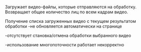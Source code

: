 Загружает видео-файлы, которые отправляются на обработку. Возвращает общее количество лиц по всем кадрам видео.


Получение списка загруженных видео с текущем результатом обработки
-не обновляется автоматически на странице


-отсутствует становка/отмена обработки выбранного видео


-использование многопоточности работает некорректно

